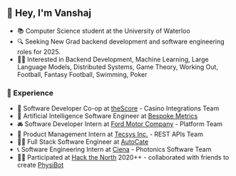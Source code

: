 ## 👋 Hey, I'm Vanshaj
- 📚 Computer Science student at the University of Waterloo
- 🔍 Seeking New Grad backend development and software engineering roles for 2025.
- 👨‍💻 Interested in Backend Development, Machine Learning, Large Language Models, Distributed Systems, Game Theory, Working Out, Football, Fantasy Football, Swimming, Poker

### 🚀 Experience
- 🎰 Software Developer Co-op at [theScore](https://www.thescore.com/) - Casino Integrations Team
- 🧠 Artificial Intelligence Software Engineer at [Bespoke Metrics](https://compass.bespokemetrics.com/)
- 🚘 Software Developer Intern at [Ford Motor Company](https://www.ford.ca/) - Platform Team
- 🏬 Product Management Intern at [Tecsys Inc.](https://www.tecsys.com/) - REST APIs Team
- 👨‍🔧 Full Stack Software Engineer at [AutoCate](https://www.autocate.ca/)
- 📞 Software Engineering Intern at [Ciena](https://www.ciena.com/) - Photonics Software Team
- 👨‍💻 Participated at [Hack the North](https://hackthenorth.com/) 2020++ - collaborated with friends to create [PhysiBot](https://github.com/Ojas-Sharma/PhysiBot)




<!--
**vanshajvohra/vanshajvohra** is a ✨ _special_ ✨ repository because its `README.md` (this file) appears on your GitHub profile.

Here are some ideas to get you started:

- 🔭 I’m currently working on ...
- 🌱 I’m currently learning ...
- 👯 I’m looking to collaborate on ...
- 🤔 I’m looking for help with ...
- 💬 Ask me about ...
- 📫 How to reach me: ...
- 😄 Pronouns: ...
- ⚡ Fun fact: ...
-->
